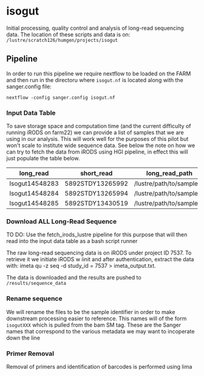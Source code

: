 # isogut
Initial processing, quality control and analysis of long-read sequencing data. The location of these scripts and data is on:
`/lustre/scratch126/humgen/projects/isogut`

## Pipeline

In order to run this pipeline we require nextflow to be loaded on the FARM and then run in the directoru where `isogut.nf` is located along with the sanger.config file:

`nextflow -config sanger.config isogut.nf`

### Input Data Table

To save storage space and computation time (and the current difficulty of running iRODS on farm22) we can provide a list of samples that we are using in our analysis. This will work well for the purposes of this pilot but won't scale to institute wide sequence data. See below the note on how we can try to fetch the data from iRODS using HGI pipeline, in effect this will just populate the table below.

| long_read            | short_read          | long_read_path                       |
|---------------|------------------|----------------------------|
| Isogut14548283| 5892STDY13265992 | /lustre/path/to/sample_1   |
| Isogut14548284| 5892STDY13265994 | /lustre/path/to/sample_2   |
| Isogut14548285| 5892STDY13430519 | /lustre/path/to/sample_3   |


### Download ALL Long-Read Sequence

TO DO: Use the fetch_irods_lustre pipeline for this purpose that will then read into the input data table as a bash script runner 

The raw long-read sequencing data is on iRODS under project ID 7537. To retrieve it we initiate iRODS w iinit and after authentication, extract the data with:
imeta qu -z seq -d study_id = 7537 > imeta_output.txt. 

The data is downloaded and the results are pushed to `/results/sequence_data`

### Rename sequence

We will rename the files to be the sample identifier in order to make downstream processing easier to reference. This names will of the form `isogutXXX` which is pulled from the bam SM tag. These are the Sanger names that correspond to the various metadata we may want to incoperate down the line

### Primer Removal

Removal of primers and identification of barcodes is performed using lima
